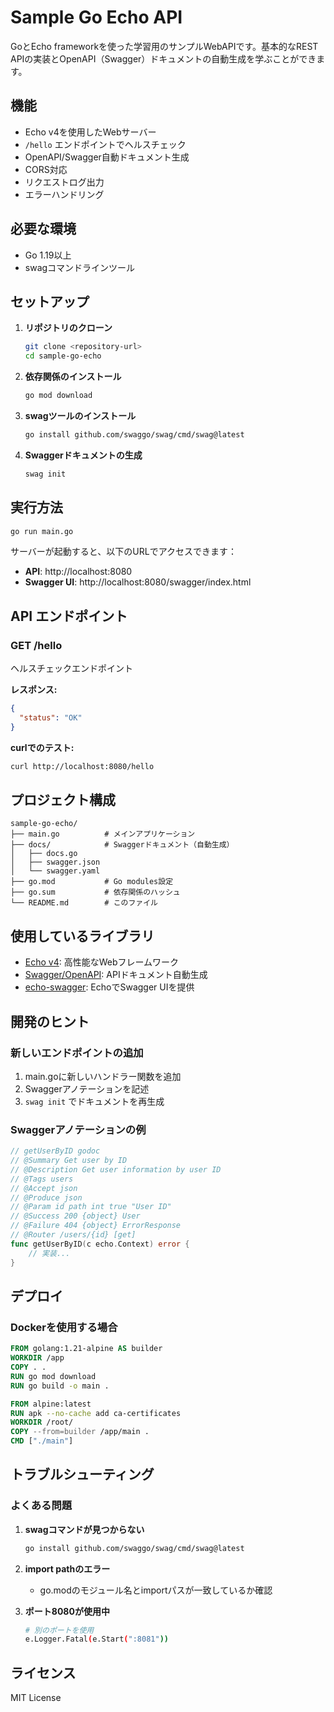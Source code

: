 # Sample Go Echo API

GoとEcho frameworkを使った学習用のサンプルWebAPIです。基本的なREST APIの実装とOpenAPI（Swagger）ドキュメントの自動生成を学ぶことができます。

## 機能

- Echo v4を使用したWebサーバー
- `/hello` エンドポイントでヘルスチェック
- OpenAPI/Swagger自動ドキュメント生成
- CORS対応
- リクエストログ出力
- エラーハンドリング

## 必要な環境

- Go 1.19以上
- swagコマンドラインツール

## セットアップ

1. **リポジトリのクローン**
   ```bash
   git clone <repository-url>
   cd sample-go-echo
   ```

2. **依存関係のインストール**
   ```bash
   go mod download
   ```

3. **swagツールのインストール**
   ```bash
   go install github.com/swaggo/swag/cmd/swag@latest
   ```

4. **Swaggerドキュメントの生成**
   ```bash
   swag init
   ```

## 実行方法

```bash
go run main.go
```

サーバーが起動すると、以下のURLでアクセスできます：

- **API**: http://localhost:8080
- **Swagger UI**: http://localhost:8080/swagger/index.html

## API エンドポイント

### GET /hello

ヘルスチェックエンドポイント

**レスポンス:**
```json
{
  "status": "OK"
}
```

**curlでのテスト:**
```bash
curl http://localhost:8080/hello
```

## プロジェクト構成

```
sample-go-echo/
├── main.go          # メインアプリケーション
├── docs/            # Swaggerドキュメント（自動生成）
│   ├── docs.go
│   ├── swagger.json
│   └── swagger.yaml
├── go.mod           # Go modules設定
├── go.sum           # 依存関係のハッシュ
└── README.md        # このファイル
```

## 使用しているライブラリ

- [Echo v4](https://echo.labstack.com/): 高性能なWebフレームワーク
- [Swagger/OpenAPI](https://swagger.io/): APIドキュメント自動生成
- [echo-swagger](https://github.com/swaggo/echo-swagger): EchoでSwagger UIを提供

## 開発のヒント

### 新しいエンドポイントの追加

1. main.goに新しいハンドラー関数を追加
2. Swaggerアノテーションを記述
3. `swag init` でドキュメントを再生成

### Swaggerアノテーションの例

```go
// getUserByID godoc
// @Summary Get user by ID
// @Description Get user information by user ID
// @Tags users
// @Accept json
// @Produce json
// @Param id path int true "User ID"
// @Success 200 {object} User
// @Failure 404 {object} ErrorResponse
// @Router /users/{id} [get]
func getUserByID(c echo.Context) error {
    // 実装...
}
```

## デプロイ

### Dockerを使用する場合

```dockerfile
FROM golang:1.21-alpine AS builder
WORKDIR /app
COPY . .
RUN go mod download
RUN go build -o main .

FROM alpine:latest
RUN apk --no-cache add ca-certificates
WORKDIR /root/
COPY --from=builder /app/main .
CMD ["./main"]
```

## トラブルシューティング

### よくある問題

1. **swagコマンドが見つからない**
   ```bash
   go install github.com/swaggo/swag/cmd/swag@latest
   ```

2. **import pathのエラー**
   - go.modのモジュール名とimportパスが一致しているか確認

3. **ポート8080が使用中**
   ```bash
   # 別のポートを使用
   e.Logger.Fatal(e.Start(":8081"))
   ```

## ライセンス

MIT License